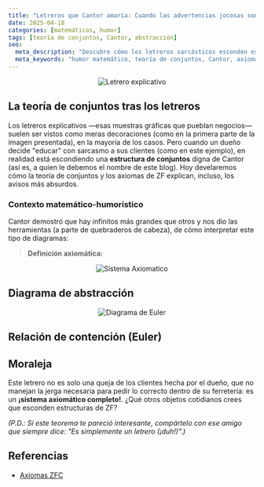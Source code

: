 ```yaml
---
title: "Letreros que Cantor amaría: Cuando las advertencias jocosas son conjuntos no numerables"
date: 2025-04-18
categories: [matemáticas, humor]
tags: [teoría de conjuntos, Cantor, abstracción]
seo:
  meta_description: "Descubre cómo los letreros sarcásticos esconden estructuras matemáticas rigurosas: una aplicación jocosa de la teoría de conjuntos de Cantor."
  meta_keywords: "humor matemático, teoría de conjuntos, Cantor, axiomas ZF, abstracción, letreros graciosos"
---
```


<p align="center">
  <img src="{{ '/assets/images/posts/letrero-explicativo.jpg' | relative_url }}" alt="Letrero explicativo" style="max-width: 80%; height: auto;">
</p>  

## La teoría de conjuntos tras los letreros  

Los letreros explicativos —esas muestras gráficas que pueblan negocios— suelen ser vistos como meras decoraciones (como en la primera parte de la imagen presentada), en la mayoría de los casos. Pero cuando un dueño decide "educar" con sarcasmo a sus clientes (como en este ejemplo), en realidad está escondiendo una **estructura de conjuntos** digna de Cantor (así es, a quien le debemos el nombre de este blog). Hoy develaremos cómo la teoría de conjuntos y los axiomas de ZF explican, incluso, los avisos más absurdos.  

### Contexto matemático-humorístico  

Cantor demostró que hay infinitos más grandes que otros y nos dio las herramientas (a parte de quebraderos de cabeza), de cómo interpretar este tipo de diagramas:  

> **Definición axiomática:**  

<p align="center">
  <img src="{{ '/assets/images/posts/sistema-axiomatico1.png' | relative_url }}" alt="Sistema Axiomatico" style="max-width: 80%; height: auto;">
</p>  

## Diagrama de abstracción  

<p align="center">
  <img src="{{ '/assets/images/posts/diagrama-euler.png' | relative_url }}" alt="Diagrama de Euler" style="max-width: 80%; height: auto;">
</p>  

## Relación de contención (Euler)  

## Moraleja  

Este letrero no es solo una queja de los clientes hecha por el dueño, que no manejan la jerga necesaria para pedir lo correcto dentro de su ferretería: es un **¡sistema axiomático completo!**. ¿Qué otros objetos cotidianos crees que esconden estructuras de ZF?  

*(P.D.: Si este teorema te pareció interesante, compártelo con ese amigo que siempre dice: "Es simplemente un letrero (¡duh!)".)*  

## Referencias  
- [Axiomas ZFC](https://es.wikipedia.org/wiki/Axiomas_de_Zermelo-Fraenkel)  

